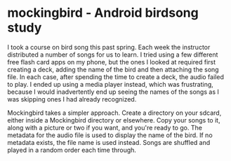 # mockingbird - Android birdsong study

I took a course on bird song this past spring. Each week the instructor
distributed a number of songs for us to learn. I tried using a few different
free flash card apps on my phone, but the ones I looked at required first
creating a deck, adding the name of the bird and then attaching the song file. 
In each case, after spending the time to create a deck, the audio failed to
play. I ended up using a media player instead, which was frustrating, because
I would inadvertently end up seeing the names of the songs as I was skipping
ones I had already recognized.

Mockingbird takes a simpler approach. Create a directory on your sdcard, either
inside a Mockingbird directory or elsewhere. Copy your songs to it, along with
a picture or two if you want, and you're ready to go. The metadata for the audio
file is used to display the name of the bird. If no metadata exists, the file
name is used instead. Songs are shuffled and played in a random order each time
through.
